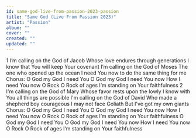 ```yaml
---
id: same-god-live-from-passion-2023-passion
title: "Same God (Live From Passion 2023)"
artist: "Passion"
album: ""
cover: ""
created: ""
updated: ""
---
```


1 I’m calling on the God of Jacob
Whose love endures through generations
I know that You will keep Your covenant
I’m calling on the God of Moses
The one who opened up the ocean
I need You now to do the same thing for me
Chorus:
O God my God I need You
O God my God I need You now
How I need You now
O Rock O Rock of ages
I’m standing on Your faithfulness
2 I'm calling on the God of Mary
Whose favor rests upon the lowly
I know with You all things are possible
I'm calling on the God of David
Who made a shepherd boy courageous
I may not face Goliath
But I've got my own giants
Chorus:
O God my God I need You
O God my God I need You now
How I need You now
O Rock O Rock of ages
I’m standing on Your faithfulness
O God my God I need You
O God my God I need You now
How I need You now
O Rock O Rock of ages
I’m standing on Your faithfulness